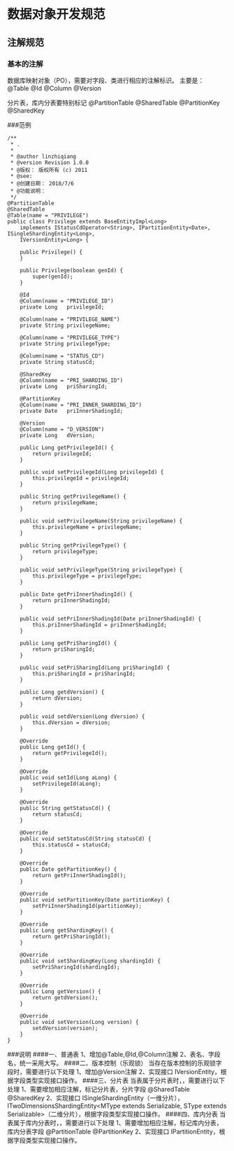 # 数据对象开发规范

## 注解规范
### 基本的注解
数据库映射对象（PO），需要对字段、类进行相应的注解标识。
主要是：
@Table
@Id
@Column
@Version

分片表，库内分表要特别标记
@PartitionTable
@SharedTable
@PartitionKey
@SharedKey

###范例

```
/**
 * .
 *
 * @author linzhiqiang
 * @version Revision 1.0.0
 * @版权： 版权所有 (c) 2011
 * @see:
 * @创建日期： 2018/7/6
 * @功能说明：
 */
@PartitionTable
@SharedTable
@Table(name = "PRIVILEGE")
public class Privilege extends BaseEntityImpl<Long>
    implements IStatusCdOperator<String>, IPartitionEntity<Date>, ISingleShardingEntity<Long>,
    IVersionEntity<Long> {
    
    public Privilege() {
    }
    
    public Privilege(boolean genId) {
        super(genId);
    }
    
    @Id
    @Column(name = "PRIVILEGE_ID")
    private Long   privilegeId;
    
    @Column(name = "PRIVILEGE_NAME")
    private String privilegeName;
    
    @Column(name = "PRIVILEGE_TYPE")
    private String privilegeType;
    
    @Column(name = "STATUS_CD")
    private String statusCd;
    
    @SharedKey
    @Column(name = "PRI_SHARDING_ID")
    private Long   priSharingId;
    
    @PartitionKey
    @Column(name = "PRI_INNER_SHARDING_ID")
    private Date   priInnerShadingId;
    
    @Version
    @Column(name = "D_VERSION")
    private Long   dVersion;
    
    public Long getPrivilegeId() {
        return privilegeId;
    }
    
    public void setPrivilegeId(Long privilegeId) {
        this.privilegeId = privilegeId;
    }
    
    public String getPrivilegeName() {
        return privilegeName;
    }
    
    public void setPrivilegeName(String privilegeName) {
        this.privilegeName = privilegeName;
    }
    
    public String getPrivilegeType() {
        return privilegeType;
    }
    
    public void setPrivilegeType(String privilegeType) {
        this.privilegeType = privilegeType;
    }
    
    public Date getPriInnerShadingId() {
        return priInnerShadingId;
    }
    
    public void setPriInnerShadingId(Date priInnerShadingId) {
        this.priInnerShadingId = priInnerShadingId;
    }
    
    public Long getPriSharingId() {
        return priSharingId;
    }
    
    public void setPriSharingId(Long priSharingId) {
        this.priSharingId = priSharingId;
    }
    
    public Long getdVersion() {
        return dVersion;
    }
    
    public void setdVersion(Long dVersion) {
        this.dVersion = dVersion;
    }
    
    @Override
    public Long getId() {
        return getPrivilegeId();
    }
    
    @Override
    public void setId(Long aLong) {
        setPrivilegeId(aLong);
    }
    
    @Override
    public String getStatusCd() {
        return statusCd;
    }
    
    @Override
    public void setStatusCd(String statusCd) {
        this.statusCd = statusCd;
    }

    @Override
    public Date getPartitionKey() {
        return getPriInnerShadingId();
    }

    @Override
    public void setPartitionKey(Date partitionKey) {
        setPriInnerShadingId(partitionKey);
    }

    @Override
    public Long getShardingKey() {
        return getPriSharingId();
    }

    @Override
    public void setShardingKey(Long shardingId) {
        setPriSharingId(shardingId);
    }

    @Override
    public Long getVersion() {
        return getdVersion();
    }

    @Override
    public void setVersion(Long version) {
        setdVersion(version);
    }
}
```


###说明
####一、普通表
1、增加@Table,@Id,@Column注解
2、表名、字段名，统一采用大写。
####二、版本控制（乐观锁）
当存在版本控制的乐观锁字段时，需要进行以下处理
1、增加@Version注解
2、实现接口 IVersionEntity<VType extends Serializable>，根据字段类型实现接口操作。
####三、分片表
当表属于分片表时，，需要进行以下处理
1、需要增加相应注解，标记分片表，分片字段
@SharedTable
@SharedKey
2、实现接口 ISingleShardingEntity<SType extends Serializable>（一维分片），ITwoDimensionsShardingEntity<MType extends Serializable, SType extends Serializable>（二维分片），根据字段类型实现接口操作。
####四、库内分表
当表属于库内分表时，，需要进行以下处理
1、需要增加相应注解，标记库内分表，库内分表字段
@PartitionTable
@PartitionKey
2、实现接口 IPartitionEntity<InType extends Serializable>，根据字段类型实现接口操作。





